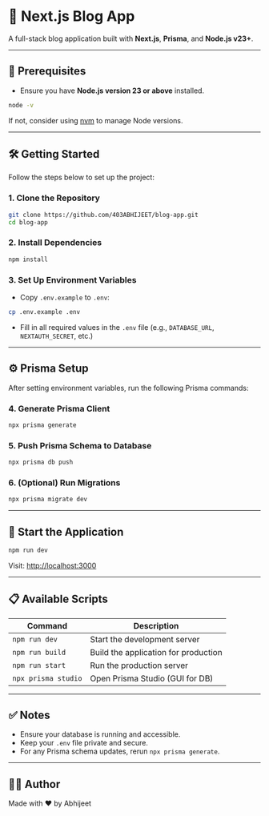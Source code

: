 # 🚀 Next.js Blog App

A full-stack blog application built with **Next.js**, **Prisma**, and **Node.js v23+**.

---

## 📌 Prerequisites

- Ensure you have **Node.js version 23 or above** installed.

```bash
node -v
```

If not, consider using [nvm](https://github.com/nvm-sh/nvm) to manage Node versions.

---

## 🛠️ Getting Started

Follow the steps below to set up the project:

### 1. Clone the Repository

```bash
git clone https://github.com/403ABHIJEET/blog-app.git
cd blog-app
```

### 2. Install Dependencies

```bash
npm install
```

### 3. Set Up Environment Variables

- Copy `.env.example` to `.env`:

```bash
cp .env.example .env
```

- Fill in all required values in the `.env` file (e.g., `DATABASE_URL`, `NEXTAUTH_SECRET`, etc.)

---

## ⚙️ Prisma Setup

After setting environment variables, run the following Prisma commands:

### 4. Generate Prisma Client

```bash
npx prisma generate
```

### 5. Push Prisma Schema to Database

```bash
npx prisma db push
```

### 6. (Optional) Run Migrations

```bash
npx prisma migrate dev
```

---

## 🚀 Start the Application

```bash
npm run dev
```

Visit: [http://localhost:3000](http://localhost:3000)

---

## 📋 Available Scripts

| Command             | Description                          |
| ------------------- | ------------------------------------ |
| `npm run dev`       | Start the development server         |
| `npm run build`     | Build the application for production |
| `npm run start`     | Run the production server            |
| `npx prisma studio` | Open Prisma Studio (GUI for DB)      |

---

## ✅ Notes

- Ensure your database is running and accessible.
- Keep your `.env` file private and secure.
- For any Prisma schema updates, rerun `npx prisma generate`.

---

## 🧑‍💻 Author

Made with ❤️ by Abhijeet
